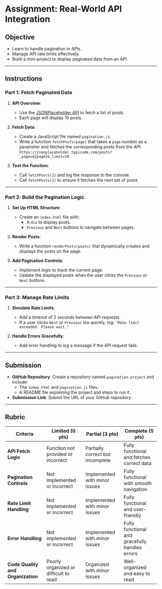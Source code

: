 # Assignment: Real-World API Integration

## Objective

- Learn to handle pagination in APIs.
- Manage API rate limits effectively.
- Build a mini-project to display paginated data from an API.

---

## Instructions

### Part 1: Fetch Paginated Data

1. **API Overview**:

   - Use the [JSONPlaceholder API](https://jsonplaceholder.typicode.com/) to fetch a list of posts.
   - Each page will display 10 posts.

2. **Fetch Data**:

   - Create a JavaScript file named `pagination.js`.
   - Write a function `fetchPosts(page)` that takes a `page` number as a parameter and fetches the corresponding posts from the API: `https://jsonplaceholder.typicode.com/posts?_page=${page}&_limit=10`

3. **Test the Function**:

   - Call `fetchPosts(1)` and log the response to the console.
   - Call `fetchPosts(2)` to ensure it fetches the next set of posts.

---

### Part 2: Build the Pagination Logic

1. **Set Up HTML Structure**:

   - Create an `index.html` file with:
     - A `div` to display posts.
     - `Previous` and `Next` buttons to navigate between pages.

2. **Render Posts**:

   - Write a function `renderPosts(posts)` that dynamically creates and displays the posts on the page.

3. **Add Pagination Controls**:

   - Implement logic to track the current page.
   - Update the displayed posts when the user clicks the `Previous` or `Next` buttons.

---

### Part 3: Manage Rate Limits

1. **Simulate Rate Limits**:

   - Add a timeout of 2 seconds between API requests.
   - If a user clicks `Next` or `Previous` too quickly, log: `"Rate limit exceeded. Please wait."`

2. **Handle Errors Gracefully**:

   - Add error handling to log a message if the API request fails.

---

## Submission

- **GitHub Repository**: Create a repository named `pagination-project` and include:
  - The `index.html` and `pagination.js` files.
  - A README file explaining the project and steps to run it.
- **Submission Link**: Submit the URL of your GitHub repository.

---

## Rubric

| Criteria                          | Limited (0 pts)                       | Partial (3 pts)                  | Complete (5 pts)                               |
| --------------------------------- | ------------------------------------- | -------------------------------- | ---------------------------------------------- |
| **API Fetch Logic**               | Function not provided or incorrect    | Partially correct but incomplete | Fully functional and fetches correct data      |
| **Pagination Controls**           | Not implemented or incorrect          | Implemented with minor issues    | Fully functional with smooth navigation        |
| **Rate Limit Handling**           | Not implemented or incorrect          | Implemented with minor issues    | Fully functional and user-friendly             |
| **Error Handling**                | Not implemented or incorrect          | Implemented with minor issues    | Fully functional and gracefully handles errors |
| **Code Quality and Organization** | Poorly organized or difficult to read | Organized with minor issues      | Well-organized and easy to read                |
